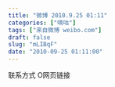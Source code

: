 ```yaml
---
title: "微博 2010.9.25 01:11"
categories: ["嘀咕"]
tags: ["来自微博 weibo.com"]
draft: false
slug: "mLIBqF"
date: "2010-09-25 01:11:00"
---
```


<p>联系方式 O网页链接 ​​​​</p>
